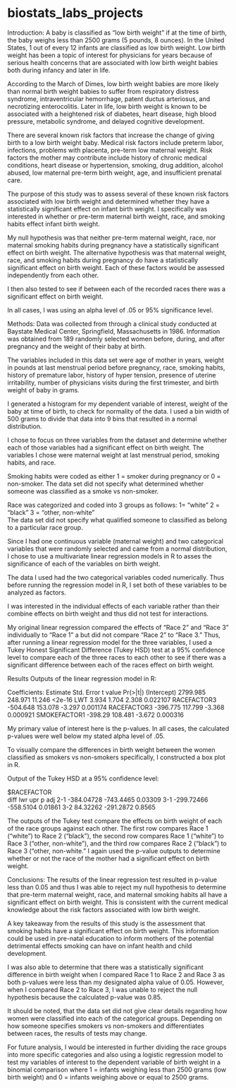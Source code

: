 # biostats_labs_projects

Introduction: 
A baby is classified as “low birth weight” if at the time of birth, the baby weighs less than 2500 grams (5 pounds, 8 ounces). In the United States, 1 out of every 12 infants are classified as low birth weight. Low birth weight has been a topic of interest for physicians for years because of serious health concerns that are associated with low birth weight babies both during infancy and later in life.

According to the March of Dimes, low birth weight babies are more likely than normal birth weight babies to suffer from respiratory distress syndrome, intraventricular hemorrhage, patent ductus arteriosus, and necrotizing enterocolitis. Later in life, low birth weight is known to be associated with a heightened risk of diabetes, heart disease, high blood pressure, metabolic syndrome, and delayed cognitive development.

There are several known risk factors that increase the change of giving birth to a low birth weight baby. Medical risk factors include preterm labor, infections, problems with placenta, pre-term low maternal weight. Risk factors the mother may contribute include history of chronic medical conditions, heart disease or hypertension, smoking, drug addition, alcohol abused, low maternal pre-term birth weight, age, and insufficient prenatal care.

The purpose of this study was to assess several of these known risk factors associated with low birth weight and determined whether they have a statistically significant effect on infant birth weight. I specifically was interested in whether or pre-term maternal birth weight, race, and smoking habits effect infant birth weight.

My null hypothesis was that neither pre-term maternal weight, race, nor maternal smoking habits during pregnancy have a statistically significant effect on birth weight. The alternative hypothesis was that maternal weight, race, and smoking habits during pregnancy do have a statistically significant effect on birth weight. Each of these factors would be assessed independently from each other.

I then also tested to see if between each of the recorded races there was a significant effect on birth weight.

In all cases, I was using an alpha level of .05 or 95% significance level.

Methods: 
Data was collected from through a clinical study conducted at Baystate Medical Center, Springfield, Massachusetts in 1986.  Information was obtained from 189 randomly selected women before, during, and after pregnancy and the weight of their baby at birth. 

The variables included in this data set were age of mother in years, weight in pounds at last menstrual period before pregnancy, race, smoking habits, history of premature labor, history of hyper tension, presence of uterine irritability, number of physicians visits during the first trimester, and birth weight of baby in grams.

I generated a histogram for my dependent variable of interest, weight of the baby at time of birth, to check for normality of the data. I used a bin width of 500 grams to divide that data into 9 bins that resulted in a normal distribution.

I chose to focus on three variables from the dataset and determine whether each of those variables had a significant effect on birth weight. The variables I chose were maternal weight at last menstrual period, smoking habits, and race. 

Smoking habits were coded as either 1 = smoker during pregnancy or 0 = non-smoker. The data set did not specify what determined whether someone was classified as a smoke vs non-smoker.

Race was categorized and coded into 3 groups as follows:
      1= “white”
     2 = “black” 
     3 = “other, non-white”  
The data set did not specify what qualified someone to classified as belong to a particular race group.

Since I had one continuous variable (maternal weight) and two categorical variables that were randomly selected and came from a normal distribution, I chose to use a multivariate linear regression models in R to asses the significance of each of the variables on birth weight. 

The data I used had the two categorical variables coded numerically. Thus before running the regression model in R, I set both of these variables to be analyzed as factors.

I was interested in the individual effects of each variable rather than their combine effects on birth weight and thus did not test for interactions.

My original linear regression compared the effects of “Race 2” and “Race 3” individually to “Race 1” a but did not compare “Race 2” to “Race 3.”  Thus, after running a linear regression model for the three variables, I used a Tukey Honest Significant Difference (Tukey HSD) test at a 95% confidence level to compare each of the three races to each other to see if there was a significant difference between each of the races effect on birth weight.  

Results
Outputs of the linear regression model in R:

Coefficients:
	Estimate	Std. Error	t value	Pr(>|t|) 
(Intercept)	2799.985	248.971	11.246	<2e-16
LWT	3.934	1.704	2.308	0.022107
RACEFACTOR3	-504.648	153.078	-3.297	0.001174
RACEFACTOR3	-396.775	117.799	-3.368	0.000921
SMOKEFACTOR1	-398.29	108.481	-3.672	0.000316


My primary value of interest here is the p-values. In all cases, the calculated p-values were well below my stated alpha level of .05.

To visually compare the differences in birth weight between the women classified as smokers vs non-smokers specifically, I constructed a box plot in R.

Output of the Tukey HSD at a 95% confidence level:

$RACEFACTOR		
diff	lwr	upr	p adj
2-1	-384.04728	-743.4465	0.03309
3-1	-299.72466	-558.5104	0.01861
3-2	84.32262	-291.2872	0.8565

The outputs of the Tukey test compare the effects on birth weight of each of the race groups against each other. The first row compares Race 1 (“white”) to Race 2 (“black”), the second row compares Race 1 (“white”) to Race 3 (“other, non-white”), and the third row compares Race 2 (“black”) to Race 3 (“other, non-white.” I again used the p-value outputs to determine whether or not the race of the mother had a significant effect on birth weight.

Conclusions:
The results of the linear regression test resulted in p-value less than 0.05 and thus I was able to reject my null hypothesis to determine that pre-term maternal weight, race, and maternal smoking habits all have a significant effect on birth weight. This is consistent with the current medical knowledge about the risk factors associated with low birth weight.

A key takeaway from the results of this study is the assessment that smoking habits have a significant effect on birth weight.  This information could be used in pre-natal education to inform mothers of the potential detrimental effects smoking can have on infant health and child development.

I was also able to determine that there was a statistically significant difference in birth weight when I compared Race 1 to Race 2 and Race 3 as both p-values were less than my designated alpha value of 0.05. However, when I compared Race 2 to Race 3, I was unable to reject the null hypothesis because the calculated p-value was 0.85.  

It should be noted, that the data set did not give clear details regarding how women were classified into each of the categorical groups. Depending on how someone specifies smokers vs non-smokers and differentiates between races, the results of tests may change.

For future analysis, I would be interested in further dividing the race groups into more specific categories and also using a logistic regression model to test my variables of interest to the dependent variable of birth weight in a binomial comparison where 1 = infants weighing less than 2500 grams (low birth weight) and 0 = infants weighing above or equal to 2500 grams.
